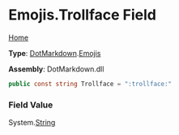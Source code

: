 # Emojis\.Trollface Field

[Home](../../../README.md)

**Type**: [DotMarkdown](../../README.md)\.[Emojis](../README.md)

**Assembly**: DotMarkdown\.dll

```csharp
public const string Trollface = ":trollface:"
```

### Field Value

System\.[String](https://docs.microsoft.com/en-us/dotnet/api/system.string)